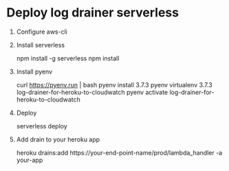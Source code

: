 # Deploy log drainer serverless #

1. Configure aws-cli
2. Install serverless

    npm install -g serverless
    npm install
    
3. Install pyenv

    curl https://pyenv.run | bash
    pyenv install 3.7.3
    pyenv virtualenv 3.7.3 log-drainer-for-heroku-to-cloudwatch
    pyenv activate log-drainer-for-heroku-to-cloudwatch

4. Deploy

    serverless deploy

5. Add drain to your heroku app

    heroku drains:add https://your-end-point-name/prod/lambda_handler -a your-app
